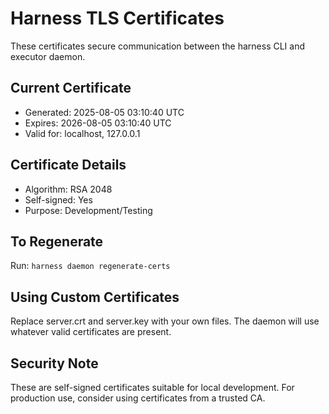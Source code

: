 # Harness TLS Certificates

These certificates secure communication between the harness CLI and executor daemon.

## Current Certificate
- Generated: 2025-08-05 03:10:40 UTC
- Expires: 2026-08-05 03:10:40 UTC
- Valid for: localhost, 127.0.0.1

## Certificate Details
- Algorithm: RSA 2048
- Self-signed: Yes
- Purpose: Development/Testing

## To Regenerate
Run: `harness daemon regenerate-certs`

## Using Custom Certificates
Replace server.crt and server.key with your own files.
The daemon will use whatever valid certificates are present.

## Security Note
These are self-signed certificates suitable for local development.
For production use, consider using certificates from a trusted CA.
